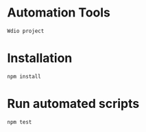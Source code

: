 # Automation Tools
```
Wdio project
```
# Installation
```
npm install
```

# Run automated scripts
```
npm test
```